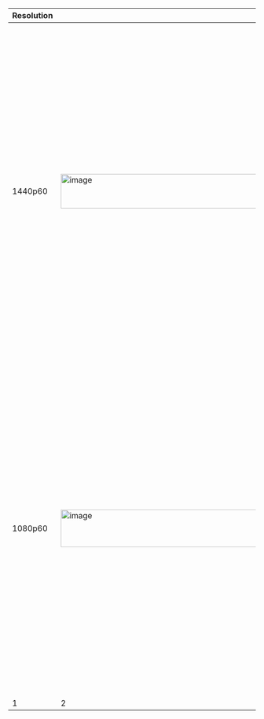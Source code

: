 |Resolution|Coversation|Packet/sec|Byte/sec|Packet|
|-|-|-|-|-|
|1440p60|<img width="1144" height="70" alt="image" src="https://github.com/user-attachments/assets/61ee4e9f-1d1d-4002-995c-4da289900d96" />|<img width="894" height="679" alt="image" src="https://github.com/user-attachments/assets/17eaaa55-3a9c-4307-90e6-1e9242630180" />|<img width="894" height="679" alt="image" src="https://github.com/user-attachments/assets/cc2a8633-efdf-4124-8fa9-020e2cb78c0b" />|<img width="1225" height="577" alt="image" src="https://github.com/user-attachments/assets/3b8c7f79-1619-44ca-a2f6-33ec762dd6d6" />|
|1080p60|<img width="1203" height="76" alt="image" src="https://github.com/user-attachments/assets/840ce9cf-f0ad-40ee-8733-35e24ddf1585" />|<img width="894" height="679" alt="image" src="https://github.com/user-attachments/assets/641722ed-37bb-427d-ac2f-5bd612288227" />|<img width="894" height="679" alt="image" src="https://github.com/user-attachments/assets/48ccdfb9-b8e3-4b24-ae8e-4f105e319200" />|<img width="1215" height="529" alt="image" src="https://github.com/user-attachments/assets/ef450211-edbc-4251-81bc-63692ea18775" />|
|1|2|3|4|5|
